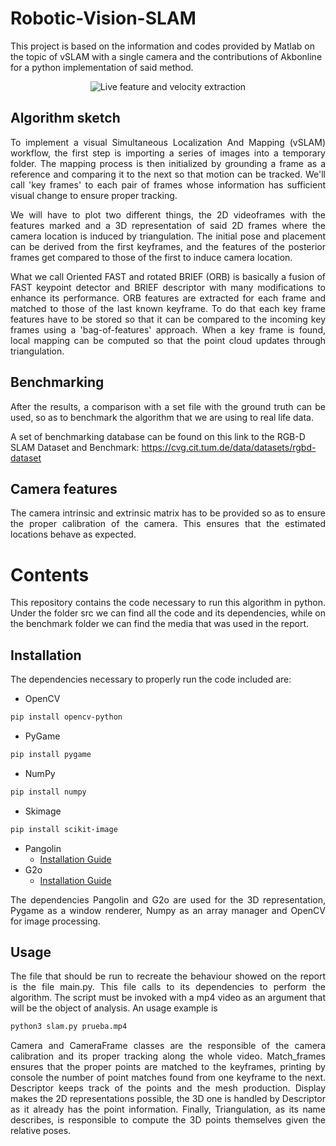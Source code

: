 # Robotic-Vision-SLAM
This project is based on the information and codes provided by Matlab on the topic of vSLAM with a single camera and the contributions of Akbonline for a python implementation of said method.
<p align="center">
  <img src="https://github.com/vmr48-ua/Robotic-Vision-SLAM/assets/78732677/920d9540-620f-4d8f-8cfc-6f25a30bb8ee" alt="Live feature and velocity extraction"/>
</p>

## Algorithm sketch
<p align="justify">To implement a visual Simultaneous Localization And Mapping (vSLAM) workflow, the first step is importing a series of images into a temporary folder. The mapping process is then initialized by grounding a frame as a reference and comparing it to the next so that motion can be tracked. We'll call 'key frames' to each pair of frames whose information has sufficient visual change to ensure proper tracking.</p>


<p align="justify">We will have to plot two different things, the 2D videoframes with the features marked and a 3D representation of said 2D frames where the camera location is induced by triangulation. The initial pose and placement can be derived from the first keyframes, and the features of the posterior frames get compared to those of the first to induce camera location.</p>

<p align="justify">What we call Oriented FAST and rotated BRIEF (ORB) is basically a fusion of FAST keypoint detector and BRIEF descriptor with many modifications to enhance its performance. ORB features are extracted for each frame and matched to those of the last known keyframe. To do that each key frame features have to be stored so that it can be compared to the incoming key frames using a 'bag-of-features' approach. When a key frame is found, local mapping can be computed so that the point cloud updates through triangulation. </p>

## Benchmarking
<p align="justify">  After the results, a comparison with a set file with the ground truth can be used, so as to benchmark the algorithm that we are using to real life data.</p>

A set of benchmarking database can be found on this link to the RGB-D SLAM Dataset and Benchmark: https://cvg.cit.tum.de/data/datasets/rgbd-dataset

## Camera features
<p align="justify">The camera intrinsic and extrinsic matrix has to be provided so as to ensure the proper calibration of the camera. This ensures that the estimated locations behave as expected.</p>

# Contents
<p align="justify">This repository contains the code necessary to run this algorithm in python. Under the folder src we can find all the code and its dependencies, while on the benchmark folder we can find the media that was used in the report.</p>

## Installation
<p align="justify">The dependencies necessary to properly run the code included are:</p>


* OpenCV
```sh
pip install opencv-python
```
* PyGame
```sh
pip install pygame
```
* NumPy
```sh
pip install numpy
```
* Skimage
```sh
pip install scikit-image
```
* Pangolin
  * [Installation Guide](https://github.com/uoip/pangolin)
* G2o
  * [Installation Guide](https://github.com/uoip/g2opy)


<p align="justify"> The dependencies Pangolin and G2o are used for the 3D representation, Pygame as a window renderer, Numpy as an array manager and OpenCV for image processing.</p>

## Usage
<p align="justify"> The file that should be run to recreate the behaviour showed on the report is the file main.py. This file calls to its dependencies to perform the algorithm. The script must be invoked with a mp4 video as an argument that will be the object of analysis. An usage example is</p>

```sh
python3 slam.py prueba.mp4
```
<p align="justify"> Camera and CameraFrame classes are the responsible of the camera calibration and its proper tracking along the whole video. Match_frames ensures that the proper points are matched to the keyframes, printing by console the number of point matches found from one keyframe to the next. Descriptor keeps track of the points and the mesh production. Display makes the 2D representations possible, the 3D one is handled by Descriptor as it already has the point information. Finally, Triangulation, as its name describes, is responsible to compute the 3D points themselves given the relative poses.</p>